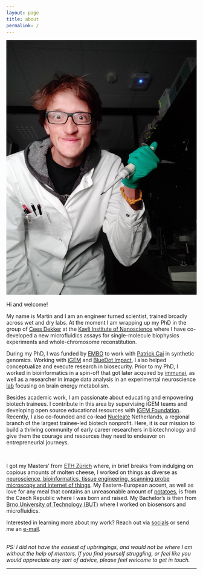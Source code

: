 ```yaml
---
layout: page
title: about
permalink: /
---
```


<img class="col one left" src="/img/prof_pic3.jpg">

Hi and welcome!


My name is Martin and I am an engineer turned scientist, trained broadly across wet and dry labs. At the moment I am wrapping up my PhD in the group of [Cees Dekker](https://ceesdekkerlab.nl/) at the [Kavli Institute of Nanoscience](http://kavli.tudelft.nl/) where I have co-developed a new microfluidics assays for single-molecule biophysics experiments and whole-chromosome reconstitution.


During my PhD, I was funded by [EMBO](https://www.embo.org/) to work with [Patrick Cai](https://www.cailab.org/) in synthetic genomics. Working with [iGEM](https://www.igem.org/) and [BlueDot Impact](https://bluedot.org/), I also helped conceptualize and execute research in biosecurity. Prior to my PhD, I worked in bioinformatics in a spin-off that got later acquired by [immunai](https://www.immunai.com/), as well as a researcher in image data analysis in an experimental neuroscience [lab](https://www.brunoweberlab.ch/) focusing on brain energy metabolism.


Besides academic work, I am passionate about educating and empowering biotech trainees. I contribute in this area by supervising iGEM teams and developing open source educational resources with [iGEM Foundation](https://igem.org/). Recently, I also co-founded and co-lead [Nucleate](https://www.nucleate.xyz/) Netherlands, a regional branch of the largest trainee-led biotech nonprofit. Here, it is our mission to build a thriving community of early career researchers in biotechnology and give them the courage and resources they need to endeavor on entrepreneurial journeys.


<img class="col one right" src="/img/dog_gif.gif" alt="" title="Dog">


I got my Masters’ from <a href="http://www.ethz.ch/en/" target="blank">ETH Zürich</a> where, in brief breaks from indulging on copious amounts of molten cheese, I worked on things as diverse as [neuroscience, bioinformatics, tissue engineering, scanning probe microscopy and internet of things](/research/). My Eastern-European accent, as well as love for any meal that contains an unreasonable amount of [potatoes](https://www.wired.com/story/potatoes-are-the-perfect-vegetable-but-youre-eating-them-wrong/), is from the Czech Republic where I was born and raised. My Bachelor’s is then from <a href="https://www.vutbr.cz/en/" target="blank"> Brno University of Technology (BUT)</a> where I worked on biosensors and microfluidics.


Interested in learning more about my work? Reach out via <a href="#contacticon-center">socials</a> or send me an <a href="mailto:mholub.ethz=gmail+com">e-mail</a>.

<br/>
<i>PS: I did not have the easiest of upbringings, and would not be where I am without the help of mentors. If you find yourself struggling, or feel like you would appreciate any sort of advice, please feel welcome to get in touch.</i>

<br/>
<hr/>
<span class="contacticon center" id="contacticon-center"></span>

